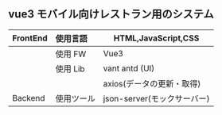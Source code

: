 ## vue3 モバイル向けレストラン用のシステム

| FrontEnd | 使用言語   | HTML,JavaScript,CSS                  |
| :------- | :--------- | ------------------------------------ |
|          | 使用 FW    | Vue3                                 |
|          | 使用 Lib   | vant antd (UI) |
|          |            | axios(データの更新・取得)            |
| Backend  | 使用ツール | json-server(モックサーバー)          |

